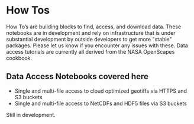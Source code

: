 # How Tos

How To’s are building blocks to find, access, and download data. These notebooks are 
in development and rely on infrastructure that is under substantial development by 
outside developers to get more "stable" packages. Please let us know if you encounter 
any issues with these. Data access tutorials are currently all derived from the NASA OpenScapes cookbook.

## Data Access Notebooks covered here
* Single and multi-file access to cloud optimized geotiffs via HTTPS and S3 buckets
* Single and multi-file access to NetCDFs and HDF5 files via S3 buckets

Still in development.
